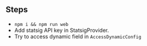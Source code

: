 ## Steps

- `npm i && npm run web`
- Add statsig API key in StatsigProvider.
- Try to access dynamic field in `AccessDynamicConfig`
